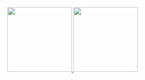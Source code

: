 <div>
  <a href="https://github.com/alan-marcel">
  <img loading="lazy" height="150em" src="https://github-readme-stats.vercel.app/api/top-langs/?username=alan-marcel&layout=compact&langs_count=7&theme=dracula"/>
  <img loading="lazy" height="150em" src="https://github-readme-stats.vercel.app/api?username=alan-marcel&show_icons=true&theme=dracula&include_all_commits=true&count_private=true"/>
</div>
